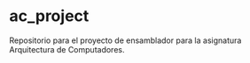 # ac_project
Repositorio para el proyecto de ensamblador para la asignatura Arquitectura de Computadores.
